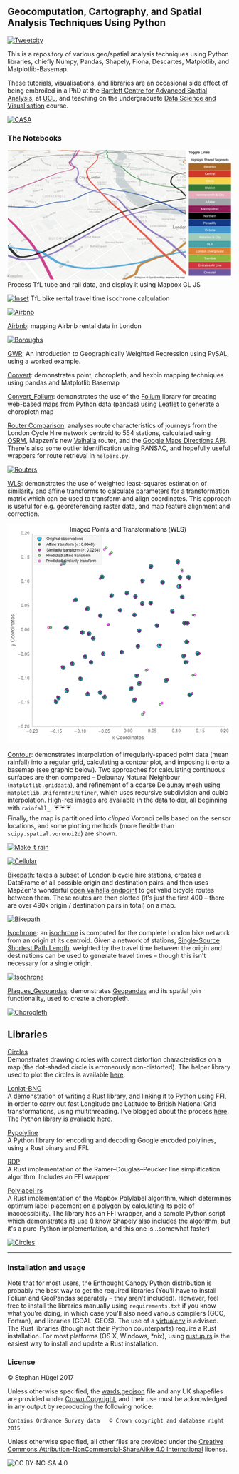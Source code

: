 ## Geocomputation, Cartography, and Spatial Analysis Techniques Using Python

[![Tweetcity](https://github.com/urschrei/CityEngine-Twitter/blob/master/london.png)](http://urschrei.github.io/CityEngine-Twitter/ "Tweet")

This is a repository of various geo/spatial analysis techniques using Python libraries, chiefly Numpy, Pandas, Shapely, Fiona, Descartes, Matplotlib, and Matplotlib-Basemap.

These tutorials, visualisations, and libraries are an occasional side effect of being embroiled in a PhD at the [Bartlett Centre for Advanced Spatial Analysis](http://www.bartlett.ucl.ac.uk/casa), at [UCL](http://www.ucl.ac.uk), and teaching on the undergraduate [Data Science and Visualisation](http://www.ucl.ac.uk/basc/prospective/core/qm2/#tabs-2) course.

[![CASA](data/casa_black.png)](http://www.bartlett.ucl.ac.uk/casa/programmes/postgraduate "Bloomsbury is lovely, you know.")

### The Notebooks

[![Hovertube](https://github.com/urschrei/hovertube/blob/master/tube.png)](https://github.com/urschrei/hovertube "Ghostly. vv ghostly")
Process TfL tube and rail data, and display it using Mapbox GL JS

[![Inset](data/inset_gh.png)](isochrone.ipynb "Yo Dawg")
TfL bike rental travel time isochrone calculation

[![Airbnb](https://github.com/urschrei/geopython/blob/master/rentals_gh.png)](https://github.com/urschrei/Geopython/blob/master/airbnb.ipynb "All that is solid melts into air")

[Airbnb](https://github.com/urschrei/Geopython/blob/master/airbnb.ipynb): mapping Airbnb rental data in London

[![Boroughs](https://github.com/urschrei/geopython/blob/master/boroughs_gh.png)](https://github.com/urschrei/Geopython/blob/master/airbnb.ipynb "Can I borough a feeling")

[GWR](https://github.com/urschrei/Geopython/blob/master/geographically_weighted_regression.ipynb): An introduction to Geographically Weighted Regression using PySAL, using a worked example.

[Convert](convert.ipynb): demonstrates point, choropleth, and hexbin mapping techniques using pandas and Matplotlib Basemap  

[Convert_Folium](convert_folium.ipynb): demonstrates the use of the [Folium](https://github.com/wrobstory/folium) library for creating web-based maps from Python data (pandas) using [Leaflet](http://leafletjs.com) to generate a choropleth map

[Router Comparison](https://github.com/urschrei/router_comparison): analyses route characteristics of journeys from the London Cycle Hire network centroid to 554 stations, calculated using [OSRM](https://mapzen.com/blog/osrm-sunset), Mapzen's new [Valhalla](https://mapzen.com/projects/valhalla/) router, and the [Google Maps Directions API](https://developers.google.com/maps/documentation/directions/intro). There's also some outlier identification using RANSAC, and hopefully useful wrappers for route retrieval in `helpers.py`.

[![Routers](https://github.com/urschrei/router_comparison/blob/master/combined_gh.png)](https://github.com/urschrei/router_comparison "IT'S CALLED VALHALLA. LIKE IN FURY ROAD. AAAAA. I LIVE. I DIE. I LIVE AGAIN!")

[WLS](https://github.com/urschrei/linalg/blob/master/notebooks/weighted_least_squares.ipynb): demonstrates the use of weighted least-squares estimation of similarity and affine transforms to calculate parameters for a transformation matrix which can be used to transform and align coordinates. This approach is useful for e.g. georeferencing raster data, and map feature alignment and correction.

[![weighted](https://raw.githubusercontent.com/urschrei/linalg/master/WLS.png)](https://github.com/urschrei/linalg/blob/master/notebooks/weighted_least_squares.ipynb "Weighty")

[Contour](contour.ipynb): demonstrates interpolation of irregularly-spaced point data (mean rainfall) into a regular grid, calculating a contour plot, and imposing it onto a basemap (see graphic below). Two approaches for calculating continuous surfaces are then compared – Delaunay Natural Neighbour (`matplotlib.griddata`), and refinement of a coarse Delaunay mesh using `matplotlib.UniformTriRefiner`, which uses recursive subdivision and cubic interpolation. High-res images are available in the [data](data) folder, all beginning with `rainfall_`. :umbrella::umbrella::umbrella:  
Finally, the map is partitioned into *clipped* Voronoi cells based on the sensor locations, and some plotting methods (more flexible than `scipy.spatial.voronoi2d`) are shown.  

[![Make it rain](data/rainfall_interpolation.gif)](contour.ipynb "Anigifs are the future of spatial analysis")

[![Cellular](data/voronoi_gh.png)](https://raw.githubusercontent.com/urschrei/Geopython/master/data/voronoi.png "Tesselate Everything")

[Bikepath](bikepath.ipynb): takes a subset of London bicycle hire stations, creates a DataFrame of all possible origin and destination pairs, and then uses MapZen's wonderful [open Valhalla endpoint](https://mapzen.com/projects/valhalla) to get valid bicycle routes between them. These routes are then plotted (it's just the first 400 – there are over 490k origin / destination pairs in total) on a map.

[![Bikepath](data/london_bike_routes_gh.png)](bikepath.ipynb "Unpleasantly vascular, no?")

[Isochrone](http://nbviewer.ipython.org/github/urschrei/Geopython/blob/master/isochrone.ipynb): an [isochrone](http://en.wikipedia.org/wiki/Isochrone_map) is computed for the complete London bike network from an origin at its centroid. Given a network of stations, [Single-Source Shortest Path Length](https://networkx.github.io/documentation/latest/reference/algorithms.shortest_paths.html), weighted by the travel time between the origin and destinations can be used to generate travel times – though this isn't necessary for a single origin.

[![Isochrone](data/isochrone_gh.gif)](isochrone.ipynb "The Burning Eye of Bike Hire")

[Plaques_Geopandas](plaques_geopandas.ipynb): demonstrates [Geopandas](http://geopandas.org) and its spatial join functionality, used to create a choropleth.

[![Choropleth](data/london_plaque_density_gh.png)](http://sensitivecities.com/so-youd-like-to-make-a-map-using-python-EN.html "Boropleth")
## Libraries
[Circles](circles.ipynb)  
Demonstrates drawing circles with correct distortion characteristics on a map (the dot-shaded circle is erroneously non-distorted). The helper library used to plot the circles is available [here](https://github.com/urschrei/Circles).

[Lonlat-BNG](https://github.com/urschrei/lonlat_bng/blob/master/rust_BNG.ipynb)  
A demonstration of writing a [Rust](http://www.rust-lang.org) library, and linking it to Python using FFI, in order to carry out fast Longitude and Latitude to British National Grid transformations, using multithreading. I've blogged about the process [here](http://sensitivecities.com/rust-python-ffi-bng-EN.html). The Python library is available [here](https://github.com/urschrei/convertbng).

[Pypolyline](https://github.com/urschrei/pypolyline)  
A Python library for encoding and decoding Google encoded polylines, using a Rust binary and FFI.

[RDP](https://github.com/urschrei/rdp)  
A Rust implementation of the Ramer–Douglas–Peucker line simplification algorithm. Includes an FFI wrapper.

[Polylabel-rs](https://github.com/urschrei/polylabel-rs)  
A Rust implementation of the Mapbox Polylabel algorithm, which determines optimum label placement on a polygon by calculating its pole of inaccessibility. The library has an FFI wrapper, and a sample Python script which demonstrates its use (I know Shapely also includes the algorithm, but it's a pure-Python implementation, and this one is…somewhat faster)

[![Circles](data/circles_gh.png)](https://github.com/urschrei/Circles "Borges's 'The Circular Ruins' is a good story. Also an apt title for my PhD.")

---
### Installation and usage

Note that for most users, the Enthought [Canopy](https://www.enthought.com/products/canopy/) Python distribution is probably the best way to get the required libraries (You'll have to install Folium and GeoPandas separately – they aren't included). However, feel free to install the libraries manually using `requirements.txt` if you know what you're doing, in which case you'll also need various compilers (GCC, Fortran), and libraries (GDAL, GEOS). The use of a [virtualenv](http://virtualenv.readthedocs.org/en/latest/) is advised.  
The Rust libraries (though not their Python counterparts) require a Rust installation. For most platforms (OS X, Windows, *nix), using [rustup.rs](https://rustup.rs) is the easiest way to install and update a Rust installation.

### License  
© Stephan Hügel 2017  

Unless otherwise specified, the [wards.geojson](wards.geojson) file and any UK shapefiles are provided under
[Crown Copyright](http://www.nationalarchives.gov.uk/information-management/re-using-public-sector-information/copyright/crown-copyright/), and their use must be acknowledged in any output by reproducing the following notice:

`Contains Ordnance Survey data  
© Crown copyright and database right 2015`

Unless otherwise specified, all other files are provided under the [Creative Commons Attribution-NonCommercial-ShareAlike 4.0 International](http://creativecommons.org/licenses/by-nc-sa/4.0/) license.  

![CC BY-NC-SA 4.0](https://i.creativecommons.org/l/by-nc-sa/4.0/80x15.png)
